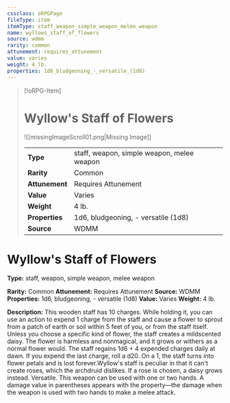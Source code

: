 ```yaml
---
cssclass: oRPGPage
fileType: item
itemType: staff_weapon_simple_weapon_melee_weapon
name: wyllows_staff_of_flowers
source: wdmm
rarity: common
attunement: requires_attunement
value: varies
weight: 4_lb.
properties: 1d6_bludgeoning_-_versatile_(1d8)
---
```

> [!oRPG-Item]
> # Wyllow&#39;s Staff of Flowers
> ![[missingImageScroll01.png|Missing Image]]
>
> |  |   |
> |:--|---|
> |**Type** | staff, weapon, simple weapon, melee weapon |
> |**Rarity** | Common |
> | **Attunement** | Requires Attunement |
> | **Value** | Varies |
>  | **Weight**| 4 lb. |
>  |**Properties** | 1d6, bludgeoning, - versatile (1d8) |
> | **Source** | WDMM |

#  Wyllow&#39;s Staff of Flowers
**Type:** staff, weapon, simple weapon, melee weapon

**Rarity:** Common
**Attunement:** Requires Attunement
**Source:** WDMM
**Properties:** 1d6, bludgeoning, - versatile (1d8)
**Value:** Varies
**Weight:** 4 lb.

**Description:** This wooden staff has 10 charges. While holding it, you can use an action to expend 1 charge from the staff and cause a flower to sprout from a patch of earth or soil within 5 feet of you, or from the staff itself. Unless you choose a specific kind of flower, the staff creates a mildscented daisy. The flower is harmless and nonmagical, and it grows or withers as a normal flower would. The staff regains 1d6 + 4 expended charges daily at dawn. If you expend the last charge, roll a d20. On a 1, the staff turns into flower petals and is lost forever.Wyllow&#39;s staff is peculiar in that it can&#39;t create roses, which the archdruid dislikes. If a rose is chosen, a daisy grows instead. Versatile. This weapon can be used with one or two hands. A damage value in parentheses appears with the property—the damage when the weapon is used with two hands to make a melee attack.


